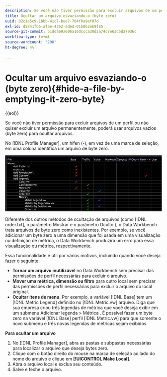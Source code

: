 ```yaml
---
description: Se você não tiver permissão para excluir arquivos de um perfil ou não quiser excluir um arquivo permanentemente, poderá usar arquivos vazios (byte zero) para ocultar arquivos.
title: Ocultar um arquivo esvaziando-o (byte zero)
uuid: 82c1a5c9-1bbb-41c7-bee7-704f0a9ef87d
exl-id: d5841fb5-afae-4352-aded-01b0b2eb9f85
source-git-commit: b1dda69a606a16dccca30d2a74c7e63dbd27936c
workflow-type: tm+mt
source-wordcount: '298'
ht-degree: 4%

---
```


# Ocultar um arquivo esvaziando-o (byte zero){#hide-a-file-by-emptying-it-zero-byte}

{{eol}}

Se você não tiver permissão para excluir arquivos de um perfil ou não quiser excluir um arquivo permanentemente, poderá usar arquivos vazios (byte zero) para ocultar arquivos.

No [!DNL Profile Manager], um hífen (-), em vez de uma marca de seleção, em uma coluna identifica um arquivo de byte zero.

![](assets/vis_ProfMgr_Zero-byte.png)

Diferente dos outros métodos de ocultação de arquivos (como [!DNL order.txt], o parâmetro Mostrar e o parâmetro Oculto ), o Data Workbench trata arquivos de byte zero como inexistentes. Por exemplo, se você adicionar um byte zero a uma dimensão que foi usada em uma visualização ou definição de métrica, o Data Workbench produzirá um erro para essa visualização ou métrica, respectivamente.

Essa funcionalidade é útil por vários motivos, incluindo quando você deseja fazer o seguinte:

* **Tornar um arquivo inutilizável** no Data Workbench sem precisar das permissões de perfil necessárias para excluir o arquivo.
* **Mover uma métrica, dimensão ou filtro** para outro local sem precisar das permissões de perfil necessárias para excluir o arquivo do local original.
* **Ocultar itens de menu.** Por exemplo, a variável [!DNL Base] tem um [!DNL Metric Legend] definido no [!DNL Metric.vw] arquivo. Diga que sua empresa criou três legendas de métrica que você deseja exibir em um submenu Adicionar legenda > Métrica . É possível fazer um byte zero na variável [!DNL Base] perfil [!DNL Metric.vw] para que somente o novo submenu e três novas legendas de métricas sejam exibidos.

**Para ocultar um arquivo**

1. No [!DNL Profile Manager], abra as pastas e subpastas necessárias para localizar o arquivo que deseja bytes zero.
1. Clique com o botão direito do mouse na marca de seleção ao lado do nome do arquivo e clique em **[!UICONTROL Make Local]**.
1. Abra o arquivo local e exclua seu conteúdo.
1. Salve e feche o arquivo.
